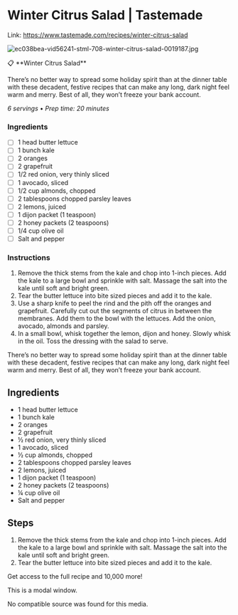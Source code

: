 # Winter Citrus Salad | Tastemade

Link: https://www.tastemade.com/recipes/winter-citrus-salad

![ec038bea-vid56241-stml-708-winter-citrus-salad-0019187.jpg](Winter%20Citrus%20Salad%20Tastemade%206770378e612a485e9cef129fb256ac6f/ec038bea-vid56241-stml-708-winter-citrus-salad-0019187.jpg)

<aside>
📋 **Winter Citrus Salad**

There’s no better way to spread some holiday spirit than at the dinner table with these decadent, festive recipes that can make any long, dark night feel warm and merry. Best of all, they won’t freeze your bank account.

*6 servings* • *Prep time: 20 minutes*

### Ingredients

- [ ]  1 head butter lettuce
- [ ]  1 bunch kale
- [ ]  2 oranges
- [ ]  2 grapefruit
- [ ]  1/2 red onion, very thinly sliced
- [ ]  1 avocado, sliced
- [ ]  1/2 cup almonds, chopped
- [ ]  2 tablespoons chopped parsley leaves
- [ ]  2 lemons, juiced
- [ ]  1 dijon packet (1 teaspoon)
- [ ]  2 honey packets (2 teaspoons)
- [ ]  1/4 cup olive oil
- [ ]  Salt and pepper

### Instructions

1. Remove the thick stems from the kale and chop into 1-inch pieces. Add the kale to a large bowl and sprinkle with salt. Massage the salt into the kale until soft and bright green.
2. Tear the butter lettuce into bite sized pieces and add it to the kale.
3. Use a sharp knife to peel the rind and the pith off the oranges and grapefruit. Carefully cut out the segments of citrus in between the membranes. Add them to the bowl with the lettuces. Add the onion, avocado, almonds and parsley.
4. In a small bowl, whisk together the lemon, dijon and honey. Slowly whisk in the oil. Toss the dressing with the salad to serve.
</aside>

There’s no better way to spread some holiday spirit than at the dinner table with these decadent, festive recipes that can make any long, dark night feel warm and merry. Best of all, they won’t freeze your bank account.

## Ingredients

- 1 head butter lettuce
- 1 bunch kale
- 2 oranges
- 2 grapefruit
- ½ red onion, very thinly sliced
- 1 avocado, sliced
- ½ cup almonds, chopped
- 2 tablespoons chopped parsley leaves
- 2 lemons, juiced
- 1 dijon packet (1 teaspoon)
- 2 honey packets (2 teaspoons)
- ¼ cup olive oil
- Salt and pepper

## Steps

1. Remove the thick stems from the kale and chop into 1-inch pieces. Add the kale to a large bowl and sprinkle with salt. Massage the salt into the kale until soft and bright green.
2. Tear the butter lettuce into bite sized pieces and add it to the kale.

Get access to the full recipe and 10,000 more!

This is a modal window.

No compatible source was found for this media.